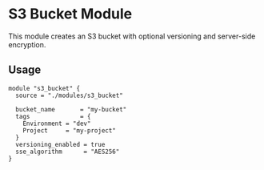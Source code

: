 # S3 Bucket Module

This module creates an S3 bucket with optional versioning and server-side encryption.

## Usage

```hcl
module "s3_bucket" {
  source = "./modules/s3_bucket"

  bucket_name       = "my-bucket"
  tags              = {
    Environment = "dev"
    Project     = "my-project"
  }
  versioning_enabled = true
  sse_algorithm      = "AES256"
}